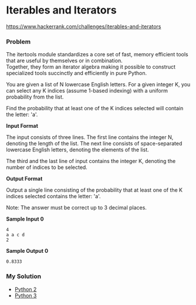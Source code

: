 # Iterables and Iterators

https://www.hackerrank.com/challenges/iterables-and-iterators

### Problem

The itertools module standardizes a core set of fast, memory efficient tools that are useful by themselves or in combination.  
Together, they form an iterator algebra making it possible to construct specialized tools succinctly and efficiently in pure Python.  
  
You are given a list of N lowercase English letters. For a given integer K, you can select any K indices (assume 1-based indexing) with a uniform probability from the list.  

Find the probability that at least one of the K indices selected will contain the letter: 'a'.  

**Input Format**

The input consists of three lines. 
The first line contains the integer N, denoting the length of the list. 
The next line consists of space-separated lowercase English letters, denoting the elements of the list.  
  
The third and the last line of input contains the integer K, denoting the number of indices to be selected.

**Output Format**

Output a single line consisting of the probability that at least one of the K indices selected contains the letter: 'a'.  
  
Note: The answer must be correct up to 3 decimal places.

**Sample Input 0**

```
4 
a a c d
2
```

**Sample Output 0**

```
0.8333
```

### My Solution

- [Python 2](python2.py)
- [Python 3](python3.py)